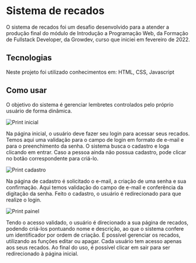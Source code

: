 # Sistema de recados
  O sistema de recados foi um desafio desenvolvido para a atender a produção final do módulo de Introdução a Programação Web, da Formação de Fullstack Developer, da Growdev, curso que iniciei em fevereiro de 2022.
  
## Tecnologias  
  Neste projeto foi utilizado conhecimentos em:
HTML,
CSS,
Javascript

## Como usar
  O objetivo do sistema é gerenciar lembretes controlados pelo próprio usuário de forma dinâmica.

![Print inicial](https://github.com/murilopacheco98/sistema-de-recado/imagens-do-projeto/login.jpg)

  Na página inicial, o usuário deve fazer seu login para acessar seus recados. Temos aqui uma validação para o campo de login em formato de e-mail e para o preenchimento da senha. O sistema busca o cadastro e loga clicando em entrar.
  Caso a pessoa ainda não possua cadastro, pode clicar no botão correspondente para criá-lo.

![Print cadastro](https://github.com/murilopacheco98/sistema_de_recados/blob/master/cadastro.jpg)

  Na página de cadastro é solicitado o e-mail, a criação de uma senha e sua confirmação. Aqui temos validação do campo de e-mail e conferência da digitação da senha. Feito o cadastro, o usuário é redirecionado para que realize o login.

![Print painel](https://github.com/murilopacheco98/sistema_de_recados/blob/master/painelderecados.jpg)

  Tendo o acesso validado, o usuário é direcionado a sua página de recados, podendo criá-los pontuando nome e descrição, ao que o sistema confere um identificador por ordem de criação.
  É possível gerenciar os recados, utilizando as funções editar ou apagar. Cada usuário tem acesso apenas aos seus recados.
  Ao final do uso, é possível clicar em sair para ser redirecionado à página inicial.
